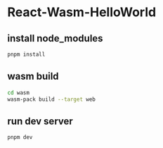 # React-Wasm-HelloWorld

## install node_modules

```bash
pnpm install
```

## wasm build

```bash
cd wasm
wasm-pack build --target web
```

## run dev server

```bash
pnpm dev
```

